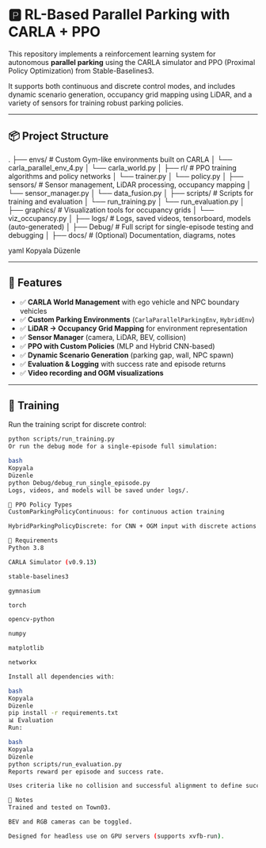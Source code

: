 
# 🅿️ RL-Based Parallel Parking with CARLA + PPO

This repository implements a reinforcement learning system for autonomous **parallel parking** using the CARLA simulator and PPO (Proximal Policy Optimization) from Stable-Baselines3.

It supports both continuous and discrete control modes, and includes dynamic scenario generation, occupancy grid mapping using LiDAR, and a variety of sensors for training robust parking policies.

---

## 📦 Project Structure

.
├── envs/ # Custom Gym-like environments built on CARLA
│ └── carla_parallel_env_4.py
│ └── carla_world.py
│
├── rl/ # PPO training algorithms and policy networks
│ └── trainer.py
│ └── policy.py
│
├── sensors/ # Sensor management, LiDAR processing, occupancy mapping
│ └── sensor_manager.py
│ └── data_fusion.py
│
├── scripts/ # Scripts for training and evaluation
│ └── run_training.py
│ └── run_evaluation.py
│
├── graphics/ # Visualization tools for occupancy grids
│ └── viz_occupancy.py
│
├── logs/ # Logs, saved videos, tensorboard, models (auto-generated)
│
├── Debug/ # Full script for single-episode testing and debugging
│
├── docs/ # (Optional) Documentation, diagrams, notes

yaml
Kopyala
Düzenle

---

## 🚗 Features

- ✅ **CARLA World Management** with ego vehicle and NPC boundary vehicles
- ✅ **Custom Parking Environments** (`CarlaParallelParkingEnv`, `HybridEnv`)
- ✅ **LiDAR → Occupancy Grid Mapping** for environment representation
- ✅ **Sensor Manager** (camera, LiDAR, BEV, collision)
- ✅ **PPO with Custom Policies** (MLP and Hybrid CNN-based)
- ✅ **Dynamic Scenario Generation** (parking gap, wall, NPC spawn)
- ✅ **Evaluation & Logging** with success rate and episode returns
- ✅ **Video recording and OGM visualizations**

---

## 🧪 Training

Run the training script for discrete control:

```bash
python scripts/run_training.py
Or run the debug mode for a single-episode full simulation:

bash
Kopyala
Düzenle
python Debug/debug_run_single_episode.py
Logs, videos, and models will be saved under logs/.

🧠 PPO Policy Types
CustomParkingPolicyContinuous: for continuous action training

HybridParkingPolicyDiscrete: for CNN + OGM input with discrete actions

🧾 Requirements
Python 3.8

CARLA Simulator (v0.9.13)

stable-baselines3

gymnasium

torch

opencv-python

numpy

matplotlib

networkx

Install all dependencies with:

bash
Kopyala
Düzenle
pip install -r requirements.txt
📊 Evaluation
Run:

bash
Kopyala
Düzenle
python scripts/run_evaluation.py
Reports reward per episode and success rate.

Uses criteria like no collision and successful alignment to define success.

📍 Notes
Trained and tested on Town03.

BEV and RGB cameras can be toggled.

Designed for headless use on GPU servers (supports xvfb-run).

